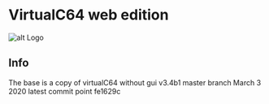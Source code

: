# VirtualC64 web edition

![alt Logo](http://www.dirkwhoffmann.de/software/images/banner-vcweb.jpg)

## Info

The base is a copy of virtualC64 without gui v3.4b1 master branch March 3 2020 latest commit point fe1629c
